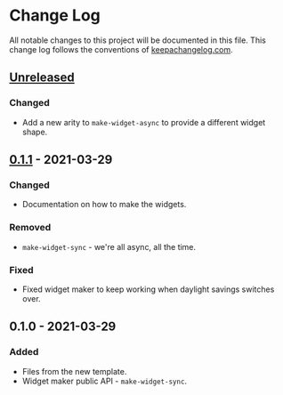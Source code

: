 # Change Log
All notable changes to this project will be documented in this file. This change log follows the conventions of [keepachangelog.com](http://keepachangelog.com/).

## [Unreleased]
### Changed
- Add a new arity to `make-widget-async` to provide a different widget shape.

## [0.1.1] - 2021-03-29
### Changed
- Documentation on how to make the widgets.

### Removed
- `make-widget-sync` - we're all async, all the time.

### Fixed
- Fixed widget maker to keep working when daylight savings switches over.

## 0.1.0 - 2021-03-29
### Added
- Files from the new template.
- Widget maker public API - `make-widget-sync`.

[Unreleased]: https://github.com/your-name/english/compare/0.1.1...HEAD
[0.1.1]: https://github.com/your-name/english/compare/0.1.0...0.1.1
